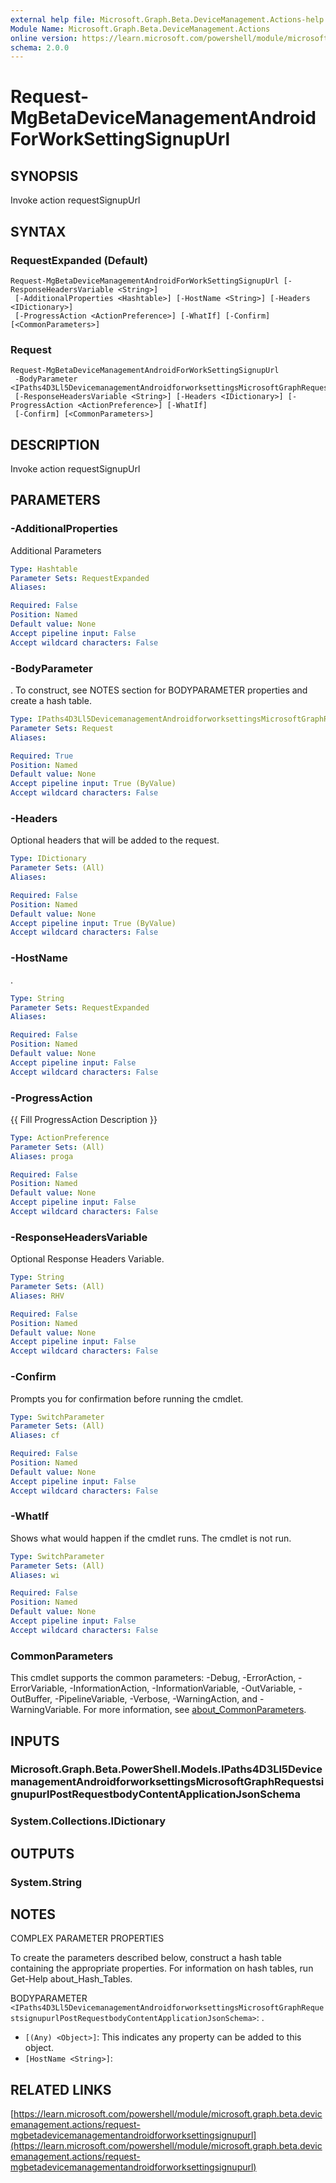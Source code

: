 ```yaml
---
external help file: Microsoft.Graph.Beta.DeviceManagement.Actions-help.xml
Module Name: Microsoft.Graph.Beta.DeviceManagement.Actions
online version: https://learn.microsoft.com/powershell/module/microsoft.graph.beta.devicemanagement.actions/request-mgbetadevicemanagementandroidforworksettingsignupurl
schema: 2.0.0
---
```


# Request-MgBetaDeviceManagementAndroidForWorkSettingSignupUrl

## SYNOPSIS
Invoke action requestSignupUrl

## SYNTAX

### RequestExpanded (Default)
```
Request-MgBetaDeviceManagementAndroidForWorkSettingSignupUrl [-ResponseHeadersVariable <String>]
 [-AdditionalProperties <Hashtable>] [-HostName <String>] [-Headers <IDictionary>]
 [-ProgressAction <ActionPreference>] [-WhatIf] [-Confirm] [<CommonParameters>]
```

### Request
```
Request-MgBetaDeviceManagementAndroidForWorkSettingSignupUrl
 -BodyParameter <IPaths4D3Ll5DevicemanagementAndroidforworksettingsMicrosoftGraphRequestsignupurlPostRequestbodyContentApplicationJsonSchema>
 [-ResponseHeadersVariable <String>] [-Headers <IDictionary>] [-ProgressAction <ActionPreference>] [-WhatIf]
 [-Confirm] [<CommonParameters>]
```

## DESCRIPTION
Invoke action requestSignupUrl

## PARAMETERS

### -AdditionalProperties
Additional Parameters

```yaml
Type: Hashtable
Parameter Sets: RequestExpanded
Aliases:

Required: False
Position: Named
Default value: None
Accept pipeline input: False
Accept wildcard characters: False
```

### -BodyParameter
.
To construct, see NOTES section for BODYPARAMETER properties and create a hash table.

```yaml
Type: IPaths4D3Ll5DevicemanagementAndroidforworksettingsMicrosoftGraphRequestsignupurlPostRequestbodyContentApplicationJsonSchema
Parameter Sets: Request
Aliases:

Required: True
Position: Named
Default value: None
Accept pipeline input: True (ByValue)
Accept wildcard characters: False
```

### -Headers
Optional headers that will be added to the request.

```yaml
Type: IDictionary
Parameter Sets: (All)
Aliases:

Required: False
Position: Named
Default value: None
Accept pipeline input: True (ByValue)
Accept wildcard characters: False
```

### -HostName
.

```yaml
Type: String
Parameter Sets: RequestExpanded
Aliases:

Required: False
Position: Named
Default value: None
Accept pipeline input: False
Accept wildcard characters: False
```

### -ProgressAction
{{ Fill ProgressAction Description }}

```yaml
Type: ActionPreference
Parameter Sets: (All)
Aliases: proga

Required: False
Position: Named
Default value: None
Accept pipeline input: False
Accept wildcard characters: False
```

### -ResponseHeadersVariable
Optional Response Headers Variable.

```yaml
Type: String
Parameter Sets: (All)
Aliases: RHV

Required: False
Position: Named
Default value: None
Accept pipeline input: False
Accept wildcard characters: False
```

### -Confirm
Prompts you for confirmation before running the cmdlet.

```yaml
Type: SwitchParameter
Parameter Sets: (All)
Aliases: cf

Required: False
Position: Named
Default value: None
Accept pipeline input: False
Accept wildcard characters: False
```

### -WhatIf
Shows what would happen if the cmdlet runs.
The cmdlet is not run.

```yaml
Type: SwitchParameter
Parameter Sets: (All)
Aliases: wi

Required: False
Position: Named
Default value: None
Accept pipeline input: False
Accept wildcard characters: False
```

### CommonParameters
This cmdlet supports the common parameters: -Debug, -ErrorAction, -ErrorVariable, -InformationAction, -InformationVariable, -OutVariable, -OutBuffer, -PipelineVariable, -Verbose, -WarningAction, and -WarningVariable. For more information, see [about_CommonParameters](http://go.microsoft.com/fwlink/?LinkID=113216).

## INPUTS

### Microsoft.Graph.Beta.PowerShell.Models.IPaths4D3Ll5DevicemanagementAndroidforworksettingsMicrosoftGraphRequestsignupurlPostRequestbodyContentApplicationJsonSchema
### System.Collections.IDictionary
## OUTPUTS

### System.String
## NOTES
COMPLEX PARAMETER PROPERTIES

To create the parameters described below, construct a hash table containing the appropriate properties.
For information on hash tables, run Get-Help about_Hash_Tables.

BODYPARAMETER `<IPaths4D3Ll5DevicemanagementAndroidforworksettingsMicrosoftGraphRequestsignupurlPostRequestbodyContentApplicationJsonSchema>`: .
  - `[(Any) <Object>]`: This indicates any property can be added to this object.
  - `[HostName <String>]`:

## RELATED LINKS

[https://learn.microsoft.com/powershell/module/microsoft.graph.beta.devicemanagement.actions/request-mgbetadevicemanagementandroidforworksettingsignupurl](https://learn.microsoft.com/powershell/module/microsoft.graph.beta.devicemanagement.actions/request-mgbetadevicemanagementandroidforworksettingsignupurl)















































































































































